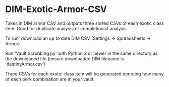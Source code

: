# DIM-Exotic-Armor-CSV
 Takes in DIM armor CSV and outputs three sorted CSVs of each exotic class item. Good for duplicate analysis or completionist analysis.

To run, download an up to date DIM CSV (Settings -> Spreadsheets -> Armor)

Run 'Vault Scrubbing.py' with Python 3 or newer in the same directory as the downloaded file (ensure downloaded DIM filename is 'destinyArmor.csv')

Three CSVs for each exotic class item will be generated denoting how many of each perk combination are in your vault. 